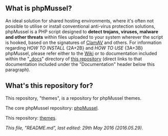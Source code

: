 ## **What is phpMussel?**

An ideal solution for shared hosting environments, where it's often not possible to utilise or install conventional anti-virus protection solutions, phpMussel is a PHP script designed to **detect trojans, viruses, malware and other threats** within files uploaded to your system wherever the script is hooked, based on the signatures of [ClamAV](http://www.clamav.net/) and others. For information regarding *HOW TO INSTALL* {2A+2B} and *HOW TO USE* {3A+3B} phpMussel, please refer either to the [Wiki](https://github.com/Maikuolan/phpMussel/wiki) or to documentation included within the "[_docs](https://github.com/Maikuolan/phpMussel/tree/master/_docs)" directory of [this repository](https://github.com/Maikuolan/phpMussel) (direct links to that documentation included under the "Documentation" header below this paragraph).

## **What's this repository for?**

This repository, "themes", is a repository for phpMussel themes.

The core phpMussel repository: [phpMussel](https://github.com/Maikuolan/phpMussel).

This repository: [themes](https://github.com/phpMussel/themes).

*This file, "README.md", last edited: 29th May 2016 (2016.05.29).*
